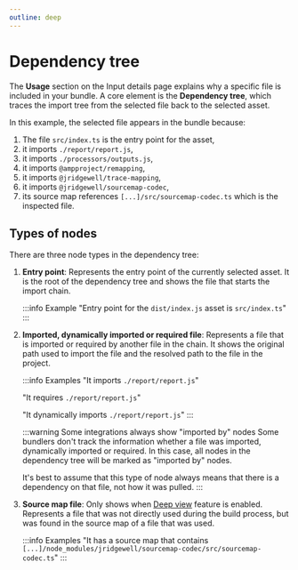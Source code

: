 ```yaml
---
outline: deep
---
```


# Dependency tree

The **Usage** section on the Input details page explains why a specific file is included in your bundle. A core element is the **Dependency tree**, which traces the import tree from the selected file back to the selected asset.

<CustomImage
  src="/dependency-tree.jpg"
  alt="Dependency tree showing the import chain from the selected file up to the asset it is part of"
/>

In this example, the selected file appears in the bundle because:

1. The file `src/index.ts` is the entry point for the asset,
2. it imports `./report/report.js`,
3. it imports `./processors/outputs.js`,
4. it imports `@ampproject/remapping`,
5. it imports `@jridgewell/trace-mapping`,
6. it imports `@jridgewell/sourcemap-codec`,
7. its source map references `[...]/src/sourcemap-codec.ts` which is the inspected file.

## Types of nodes

There are three node types in the dependency tree:

1. **Entry point**: Represents the entry point of the currently selected asset. It is the root of the dependency tree and shows the file that starts the import chain.

    :::info Example
    "Entry point for the `dist/index.js` asset is `src/index.ts`"
    :::

2. **Imported, dynamically imported or required file**: Represents a file that is imported or required by another file in the chain. It shows the original path used to import the file and the resolved path to the file in the project.

    :::info Examples
    "It imports `./report/report.js`"

    "It requires `./report/report.js`"

    "It dynamically imports `./report/report.js`"
    :::

    :::warning Some integrations always show "imported by" nodes
    Some bundlers don't track the information whether a file was imported, dynamically imported or required. In this case, all nodes in the dependency tree will be marked as "imported by" nodes.

    It's best to assume that this type of node always means that there is a dependency on that file, not how it was pulled.
    :::

3. **Source map file**: Only shows when [Deep view](/features/deep-view) feature is enabled. Represents a file that was not directly used during the build process, but was found in the source map of a file that was used.

    :::info Examples
    "It has a source map that contains `[...]/node_modules/jridgewell/sourcemap-codec/src/sourcemap-codec.ts`"
    :::
